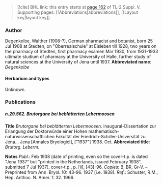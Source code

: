 > [!cite] BHL link: this entry starts at [page 162](https://www.biodiversitylibrary.org/page/33259208) of TL-2 Suppl. V.
> Supporting pages: [[Abbreviations|abbreviations]], [[Layout key|layout key]].

### Author

Degenkolbe, Walther (1908-?), German pharmacist and botanist, born 25 Jul 1908 at Stedten, on "Oberrealschule" at Eisleben till 1928, two years on the pharmacy of Stedten, first pharmacy examen Mar 1930, from 1931-1933 ultimate studium of pharmacy at the University of Halle, further study of natural sciences at the University of Jena until 1937. 
**Abbreviated name**: *Degenkolbe*

#### Herbarium and types

Unknown.

### Publications

##### n.29.562. Brutorgane bei beblätterten Lebermoosen

**Title**
*Brutorgane bei beblätterten Lebermoosen*. Inaugural-Dissertation zur Erlangung der Doktorwürde einer Hohen mathematisch-naturwissenschaftlichen Fakultät der Friedrich-Schiller-Universität zu Jena... Jena \[Annales Bryologici\], \["1937"\] 1938. Oct.
**Abbreviated title**: *Brutorg. Leberm.*

**Notes**
*Publ*.: Feb 1938 (date of printing, even so the cover-t.p. is dated "Jena 1937" but "printed in the Netherlands, issued February 1938", submitted 7 Jul 1937), cover-t.p., p. \[ii\], \[43\]-96.
*Copies*: B, BR, Gr-V. – Preprinted from Ann. Bryol. 10: 43-96. 1937 \[i.e. 1938\].
*Ref*.: Schuster, R.M., Hep. Anthoc. N. Amer. 1: 32. 1966.

